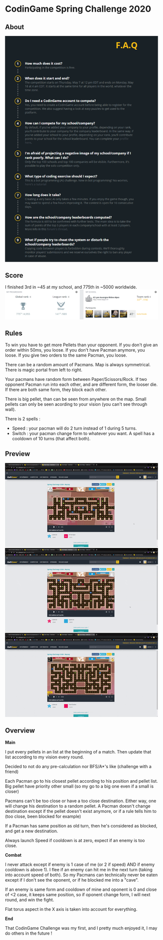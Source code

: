 # CodinGame Spring Challenge 2020

## About
![screenshot](https://raw.githubusercontent.com/LudovicLemaire/CodinGame-Spring-Challenge-2020/master/git_images/FAQ.PNG)

## Score
I finished 3rd in ~45 at my school, and 775th in ~5000 worldwide.
![screenshot](https://raw.githubusercontent.com/LudovicLemaire/CodinGame-Spring-Challenge-2020/master/git_images/score.PNG)


## Rules

To win you have to get more Pellets than your opponent.
If you don't give an order within 50ms, you loose.
If you don't have Pacman anymore, you loose.
If you give two orders to the same Pacman, you loose.

There can be a random amount of Pacmans.
Map is always symmetrical.
There is magic portal from left to right.

Your pacmans have random form between Paper/Scissors/Rock. If two opponent Pacman run into each other, and are different form, the looser die. If there are both same form, they block each other.

There is big pellet, than can be seen from anywhere on the map. Small pellets can only be seen acording to your vision (you can't see through wall).

There is 2 spells :
- Speed : your pacman will do 2 turn instead of 1 during 5 turns.
- Switch : your pacman change form to whatever you want.
A spell has a cooldown of 10 turns (that affect both).



## Preview
![screenshot](https://raw.githubusercontent.com/LudovicLemaire/CodinGame-Spring-Challenge-2020/master/git_images/gameFirst.gif)
![screenshot](https://raw.githubusercontent.com/LudovicLemaire/CodinGame-Spring-Challenge-2020/master/git_images/gameSecond.gif)
![screenshot](https://raw.githubusercontent.com/LudovicLemaire/CodinGame-Spring-Challenge-2020/master/git_images/gameThird.gif)


## Overview
**Main**

I put every pellets in an list at the beginning of a match.
Then update that list according to my vision every round.

Decided to not do any pre-calculation nor BFS/A*'s like (challenge with a friend)

Each Pacman go to his closest pellet according to his position and pellet list.
Big pellet have priority other small (so my go to a big one even if a small is closer)

Pacmans can't be too close or have a too close destination. Either way, one will change his destination to a random pellet.
A Pacman doesn't change destination except if the pellet doesn't exist anymore, or if a rule tells him to (too close, been blocked for example)

If a Pacman has same position as old turn, then he's considered as blocked, and get a new destination.

Always launch Speed if cooldown is at zero, expect if an enemy is too close.

**Combat**

I never attack except if enemy is 1 case of me (or 2 if speed) AND if enemy cooldown is above 1).
I flee if an enemy can hit me in the next turn (taking into account speed of both). So my Pacmans can technically never be eaten except if I don't see the oponent, or if he blocked me into a "cave".

If an enemy is same form and cooldown of mine and oponent is 0 and close of <2 case, it keeps same position, so if oponent change form, I will next round, and win the fight.

Flat torus aspect in the X axis is taken into account for everything.

**End**

That CodinGame Challenge was my first, and I pretty much enjoyed it, I may do others in the future !
